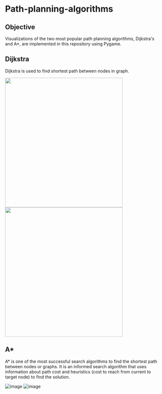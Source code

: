 # Path-planning-algorithms

## Objective
Visualizations of the two most popular path planning algorithms, Dijkstra's and A*, are implemented in this repository using Pygame.

## Dijkstra
Dijkstra is used to find shortest path between nodes in graph.


 <p float="left">
<image src="https://github.com/mayanklonkar/Path-planning-algorithms/assets/108993449/a7c553e2-fc05-42c5-9d2d-7235537465e0.png" width="385" height="425" />
<image src="https://github.com/mayanklonkar/Path-planning-algorithms/assets/108993449/df3812d1-1fe9-47d0-ae61-753d59f23d89.png" width="385" height="425" />
</p>



## A*

A* is one of the most successful search algorithms to find the shortest path between nodes or graphs. It is an informed search algorithm that uses information about path cost and heuristics (cost to reach from current to target node) to find the solution.

![image](https://github.com/mayanklonkar/Path-planning-algorithms/assets/108993449/015ddb8e-e00c-4dc1-83e9-7e4a78cd8def)
![image](https://github.com/mayanklonkar/Path-planning-algorithms/assets/108993449/8d8a6be4-bfc8-4065-b754-55876a29805f)



